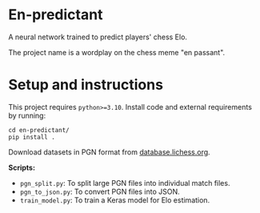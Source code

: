 # En-predictant

A neural network trained to predict players' chess Elo.

The project name is a wordplay on the chess meme "en passant".

# Setup and instructions

This project requires `python>=3.10`.  Install code and external requirements 
by running:

```shell
cd en-predictant/
pip install .
```

Download datasets in PGN format from [database.lichess.org](
https://database.lichess.org/#standard_games).

**Scripts:**

- `pgn_split.py`: To split large PGN files into individual match files.
- `pgn_to_json.py`: To convert PGN files into JSON.
- `train_model.py`: To train a Keras model for Elo estimation.

